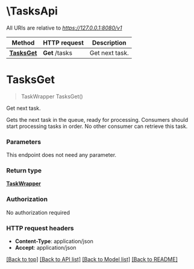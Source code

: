 # \TasksApi

All URIs are relative to *https://127.0.0.1:8080/v1*

Method | HTTP request | Description
------------- | ------------- | -------------
[**TasksGet**](TasksApi.md#TasksGet) | **Get** /tasks | Get next task.


# **TasksGet**
> TaskWrapper TasksGet()

Get next task.

Gets the next task in the queue, ready for processing. Consumers should start processing tasks in order. No other consumer can retrieve this task.


### Parameters
This endpoint does not need any parameter.

### Return type

[**TaskWrapper**](TaskWrapper.md)

### Authorization

No authorization required

### HTTP request headers

 - **Content-Type**: application/json
 - **Accept**: application/json

[[Back to top]](#) [[Back to API list]](../README.md#documentation-for-api-endpoints) [[Back to Model list]](../README.md#documentation-for-models) [[Back to README]](../README.md)


